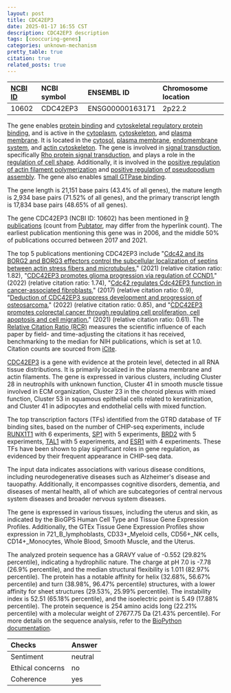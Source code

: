 ```yaml
---
layout: post
title: CDC42EP3
date: 2025-01-17 16:55 CST
description: CDC42EP3 description
tags: [cooccuring-genes]
categories: unknown-mechanism
pretty_table: true
citation: true
related_posts: true
---
```




| [NCBI ID](https://www.ncbi.nlm.nih.gov/gene/10602) | NCBI symbol | ENSEMBL ID | Chromosome location |
| :-------- | :------- | :-------- | :------- |
| 10602  | CDC42EP3 | ENSG00000163171 | 2p22.2 |



The gene enables [protein binding](https://amigo.geneontology.org/amigo/term/GO:0005515) and [cytoskeletal regulatory protein binding](https://amigo.geneontology.org/amigo/term/GO:0005519), and is active in the [cytoplasm](https://amigo.geneontology.org/amigo/term/GO:0005737), [cytoskeleton](https://amigo.geneontology.org/amigo/term/GO:0005856), and [plasma membrane](https://amigo.geneontology.org/amigo/term/GO:0005886). It is located in the [cytosol](https://amigo.geneontology.org/amigo/term/GO:0005829), [plasma membrane](https://amigo.geneontology.org/amigo/term/GO:0005886), [endomembrane system](https://amigo.geneontology.org/amigo/term/GO:0012505), and [actin cytoskeleton](https://amigo.geneontology.org/amigo/term/GO:0015629). The gene is involved in [signal transduction](https://amigo.geneontology.org/amigo/term/GO:0007165), specifically [Rho protein signal transduction](https://amigo.geneontology.org/amigo/term/GO:0007266), and plays a role in the [regulation of cell shape](https://amigo.geneontology.org/amigo/term/GO:0008360). Additionally, it is involved in the [positive regulation of actin filament polymerization](https://amigo.geneontology.org/amigo/term/GO:0030838) and [positive regulation of pseudopodium assembly](https://amigo.geneontology.org/amigo/term/GO:0031274). The gene also enables [small GTPase binding](https://amigo.geneontology.org/amigo/term/GO:0031267).


The gene length is 21,151 base pairs (43.4% of all genes), the mature length is 2,934 base pairs (71.52% of all genes), and the primary transcript length is 17,834 base pairs (48.65% of all genes).


The gene CDC42EP3 (NCBI ID: 10602) has been mentioned in [9 publications](https://pubmed.ncbi.nlm.nih.gov/?term=%22CDC42EP3%22) (count from [Pubtator](https://academic.oup.com/nar/article/47/W1/W587/5494727), may differ from the hyperlink count). The earliest publication mentioning this gene was in 2006, and the middle 50% of publications occurred between 2017 and 2021.


The top 5 publications mentioning CDC42EP3 include "[Cdc42 and its BORG2 and BORG3 effectors control the subcellular localization of septins between actin stress fibers and microtubules.](https://pubmed.ncbi.nlm.nih.gov/34329591)" (2021) (relative citation ratio: 1.82), "[CDC42EP3 promotes glioma progression via regulation of CCND1.](https://pubmed.ncbi.nlm.nih.gov/35365622)" (2022) (relative citation ratio: 1.74), "[Cdc42 regulates Cdc42EP3 function in cancer-associated fibroblasts.](https://pubmed.ncbi.nlm.nih.gov/27248291)" (2017) (relative citation ratio: 0.9), "[Deduction of CDC42EP3 suppress development and progression of osteosarcoma.](https://pubmed.ncbi.nlm.nih.gov/34998812)" (2022) (relative citation ratio: 0.85), and "[CDC42EP3 promotes colorectal cancer through regulating cell proliferation, cell apoptosis and cell migration.](https://pubmed.ncbi.nlm.nih.gov/33726765)" (2021) (relative citation ratio: 0.61). The [Relative Citation Ratio (RCR)](https://journals.plos.org/plosbiology/article?id=10.1371/journal.pbio.1002541) measures the scientific influence of each paper by field- and time-adjusting the citations it has received, benchmarking to the median for NIH publications, which is set at 1.0. Citation counts are sourced from [iCite](https://icite.od.nih.gov).


[CDC42EP3](https://www.proteinatlas.org/ENSG00000163171-CDC42EP3) is a gene with evidence at the protein level, detected in all RNA tissue distributions. It is primarily localized in the plasma membrane and actin filaments. The gene is expressed in various clusters, including Cluster 28 in neutrophils with unknown function, Cluster 41 in smooth muscle tissue involved in ECM organization, Cluster 23 in the choroid plexus with mixed function, Cluster 53 in squamous epithelial cells related to keratinization, and Cluster 41 in adipocytes and endothelial cells with mixed function.


The top transcription factors (TFs) identified from the GTRD database of TF binding sites, based on the number of CHIP-seq experiments, include [RUNX1T1](https://www.ncbi.nlm.nih.gov/gene/862) with 6 experiments, [SP1](https://www.ncbi.nlm.nih.gov/gene/6667) with 5 experiments, [BRD2](https://www.ncbi.nlm.nih.gov/gene/6046) with 5 experiments, [TAL1](https://www.ncbi.nlm.nih.gov/gene/6886) with 5 experiments, and [ESR1](https://www.ncbi.nlm.nih.gov/gene/2099) with 4 experiments. These TFs have been shown to play significant roles in gene regulation, as evidenced by their frequent appearance in CHIP-seq data.



The input data indicates associations with various disease conditions, including neurodegenerative diseases such as Alzheimer's disease and tauopathy. Additionally, it encompasses cognitive disorders, dementia, and diseases of mental health, all of which are subcategories of central nervous system diseases and broader nervous system diseases.



The gene is expressed in various tissues, including the uterus and skin, as indicated by the BioGPS Human Cell Type and Tissue Gene Expression Profiles. Additionally, the GTEx Tissue Gene Expression Profiles show expression in 721_B_lymphoblasts, CD33+_Myeloid cells, CD56+_NK cells, CD14+_Monocytes, Whole Blood, Smooth Muscle, and the Uterus.




The analyzed protein sequence has a GRAVY value of -0.552 (29.82% percentile), indicating a hydrophilic nature. The charge at pH 7.0 is -7.78 (26.9% percentile), and the median structural flexibility is 1.011 (82.97% percentile). The protein has a notable affinity for helix (32.68%, 56.67% percentile) and turn (38.98%, 96.47% percentile) structures, with a lower affinity for sheet structures (29.53%, 25.99% percentile). The instability index is 52.51 (65.18% percentile), and the isoelectric point is 5.49 (17.88% percentile). The protein sequence is 254 amino acids long (22.21% percentile) with a molecular weight of 27677.75 Da (21.43% percentile). For more details on the sequence analysis, refer to the [BioPython documentation](https://biopython.org/docs/1.75/api/Bio.SeqUtils.ProtParam.html).





| Checks    | Answer |
| :-------- | :------- |
| Sentiment  | neutral   |
| Ethical concerns | no     |
| Coherence    | yes    |